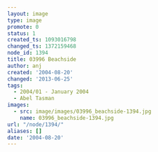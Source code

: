 ```yaml
---
layout: image
type: image
promote: 0
status: 1
created_ts: 1093016798
changed_ts: 1372159468
node_id: 1394
title: 03996 Beachside
author: anj
created: '2004-08-20'
changed: '2013-06-25'
tags:
  - 2004/01 - January 2004
  - Abel Tasman
images:
  - src: image/images/03996_beachside-1394.jpg
    name: 03996_beachside-1394.jpg
url: "/node/1394/"
aliases: []
date: '2004-08-20'
---
```


